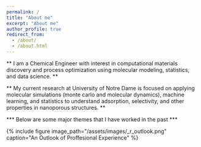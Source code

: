 ```yaml
---
permalink: /
title: "About me"
excerpt: "About me"
author_profile: true
redirect_from: 
  - /about/
  - /about.html
---
```


** I am a Chemical Engineer with interest in computational materials discovery and process optimization using molecular modeling, statistics, and data science. **

** My current research at University of Notre Dame is focused on applying molecular simulations (monte carlo and molecular dynamics), machine learning, and statistics to understand adsorption, selectivity, and other properties in nanoporous structures. **

*** Below are some major themes that I have worked in the past ***

{% include figure image_path="/assets/images/_r_outlook.png" caption="An Outlook of Proffesional Experience" %}

